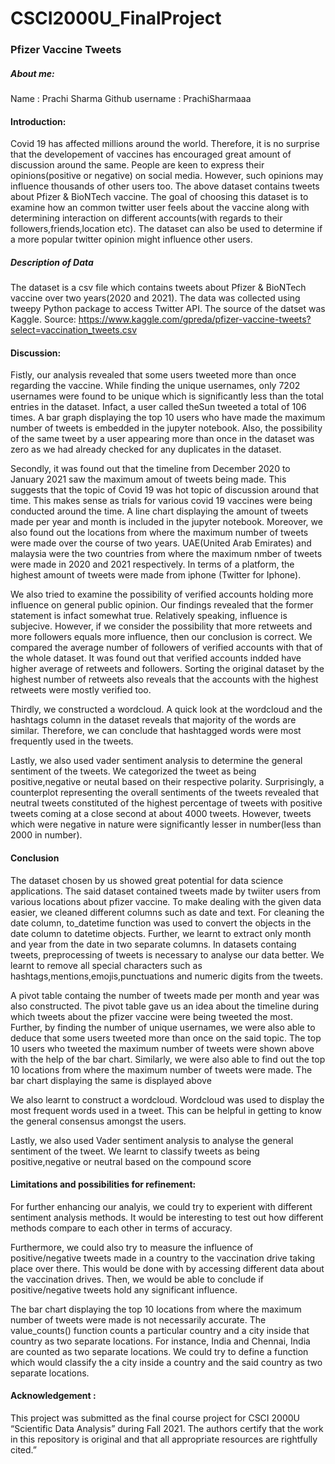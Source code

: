 # CSCI2000U_FinalProject

### Pfizer Vaccine Tweets

##### About  me:
Name : Prachi Sharma
Github username : PrachiSharmaaa

#### Introduction:
Covid 19 has affected millions around the world. Therefore, it is no surprise that the developement of vaccines has encouraged great amount of discussion around the same. People are keen to express their opinions(positive or negative) on social media. However, such opinions may influence thousands of other users too. The above dataset contains tweets about Pfizer & BioNTech vaccine. The goal of choosing this dataset is to examine how an common twitter user feels about the vaccine along with determining interaction on different accounts(with regards to their followers,friends,location etc). The dataset can also be used to determine if a more popular twitter opinion might influence other users. 

##### Description of Data
The dataset is a csv file which contains tweets about Pfizer & BioNTech vaccine over two years(2020 and 2021). The data was collected using tweepy Python package to access Twitter API. The source of the datset was Kaggle. 
Source: https://www.kaggle.com/gpreda/pfizer-vaccine-tweets?select=vaccination_tweets.csv

#### Discussion:
Fistly, our analysis revealed that some users tweeted more than once regarding the vaccine. While finding the unique usernames, only 7202 usernames were found to be unique which is significantly less than the total entries in the dataset. Infact, a user called theSun tweeted a total of 106 times. A bar graph displaying the top 10 users who have made the maximum number of tweets is embedded in the jupyter notebook. Also, the possibility of the same tweet by a user appearing more than once in the dataset was zero as we had already checked for any duplicates in the dataset.

Secondly, it was found out that the timeline from December 2020 to January 2021 saw the maximum amout of tweets being made. This suggests that the topic of Covid 19 was hot topic of discussion around that time. This makes sense as trials for various covid 19 vaccines were being conducted around the time. A line chart displaying the amount of tweets made per year and month is included in the jupyter notebook. Moreover, we also found out the locations from where the maximum number of tweets were made over the course of two years. UAE(United Arab Emirates) and malaysia were the two countries from where the maximum nmber of tweets were made in 2020 and 2021 respectively. In terms of a platform, the highest amount of tweets were made from iphone (Twitter for Iphone).

We also tried to examine the possibility of verified accounts holding more influence on general public opinion. Our findings revealed that the former statement is infact somewhat true. Relatively speaking, influence is subjecive. However, if we consider the possibility that more retweets and more followers equals more influence, then our conclusion is correct. We compared the average number of followers of verified accounts with that of the whole dataset. It was found out that verified accounts indded have higher average of retweets and followers. Sorting the original dataset by the highest number of retweets also reveals that the accounts with the highest retweets were mostly verified too. 

Thirdly, we constructed a wordcloud. A quick look at the wordcloud and the hashtags column in the dataset reveals that majority of the words are similar. Therefore, we can conclude that hashtagged words were most frequently used in the tweets. 

Lastly, we also used vader sentiment analysis to determine the general sentiment of the tweets. We categorized the tweet as being positive,negative or neutal based on their respective polarity. Surprisingly, a counterplot representing the overall sentiments of the tweets revealed that neutral tweets constituted of the highest percentage of tweets with positive tweets coming at a close second at about 4000 tweets. However, tweets which were negative in nature were significantly lesser in number(less than 2000 in number).

#### Conclusion
The dataset chosen by us showed great potential for data science applications. The said dataset contained tweets made by twiiter users from various locations about pfizer vaccine. To make dealing with the given data easier, we cleaned different columns such as date and text. For cleaning the date column, to_datetime function was used to convert the objects in the date column to datetime objects. Further, we learnt to extract only month and year from the date in two separate columns. In datasets containg tweets, preprocessing of tweets is necessary to analyse our data better. We learnt to remove all special characters such as hashtags,mentions,emojis,punctuations and numeric digits from the tweets.

A pivot table containg the number of tweets made per month and year was also constructed. The pivot table gave us an idea about the timeline during which tweets about the pfizer vaccine were being tweeted the most. Further, by finding the number of unique usernames, we were also able to deduce that some users tweeted more than once on the said topic. The top 10 users who tweeted the maximum number of tweets were shown above with the help of the bar chart. Similarly, we were also able to find out the top 10 locations from where the maximum number of tweets were made. The bar chart displaying the same is displayed above

We also learnt to construct a wordcloud. Wordcloud was used to display the most frequent words used in a tweet. This can be helpful in getting to know the general consensus amongst the users.

Lastly, we also used Vader sentiment analysis to analyse the general sentiment of the tweet. We learnt to classify tweets as being positive,negative or neutral based on the compound score

#### Limitations and possibilities for refinement:
For further enhancing our analyis, we could try to experient with different sentiment analysis methods. It would be interesting to test out how different methods compare to each other in terms of accuracy.

Furthermore, we could also try to measure the influence of positive/negative tweets made in a country to the vaccination drive taking place over there. This would be done with by accessing different data about the vaccination drives. Then, we would be able to conclude if positive/negative tweets hold any significant influence.

The bar chart displaying the top 10 locations from where the maximum number of tweets were made is not necessarily accurate. The value_counts() function counts a particular country and a city inside that country as two separate locations. For instance, India and Chennai, India are counted as two separate locations. We could try to define a function which would classify the a city inside a country and the said country as two separate locations.

#### Acknowledgement :
This project was submitted as the final course project for CSCI 2000U “Scientific 
Data Analysis” during Fall 2021. The authors certify that the work in this 
repository is original and that all appropriate resources are rightfully cited.”


